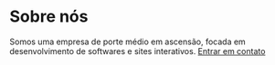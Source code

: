 # Sobre nós

Somos uma empresa de porte médio em ascensão, focada em desenvolvimento de softwares e sites interativos.
[Entrar em contato](https://147.tools/discord)
